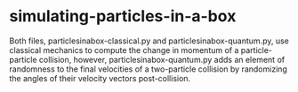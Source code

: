 # simulating-particles-in-a-box

Both files, particlesinabox-classical.py and particlesinabox-quantum.py, use classical mechanics to compute the change in momentum of a particle-particle collision, however, particlesinabox-quantum.py adds an element of randomness to the final velocities of a two-particle collision by randomizing the angles of their velocity vectors post-collision.
